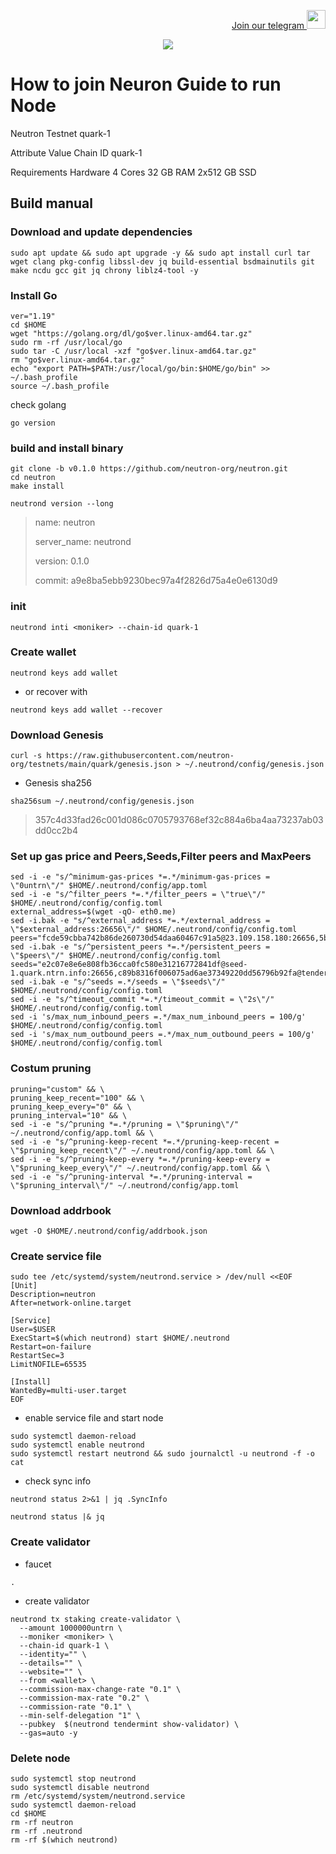 <p style="font-size:14px" align="right">
<a href="https://t.me/genznodes" target="_blank">Join our telegram <img src="https://user-images.githubusercontent.com/50621007/183283867-56b4d69f-bc6e-4939-b00a-72aa019d1aea.png" width="30"/></a>


<p align="center">
    <img src="https://user-images.githubusercontent.com/94878333/202221381-f685d4eb-0888-4544-a466-823f1898eb50.jpg">
</p>

# How to join Neuron Guide to run Node 

Neutron Testnet quark-1

Attribute	Value
Chain ID	quark-1

Requirements
Hardware
4 Cores
32 GB RAM
2x512 GB SSD

## Build manual

### Download and update dependencies

```
sudo apt update && sudo apt upgrade -y && sudo apt install curl tar wget clang pkg-config libssl-dev jq build-essential bsdmainutils git make ncdu gcc git jq chrony liblz4-tool -y
```

### Install Go

```
ver="1.19"
cd $HOME
wget "https://golang.org/dl/go$ver.linux-amd64.tar.gz"
sudo rm -rf /usr/local/go
sudo tar -C /usr/local -xzf "go$ver.linux-amd64.tar.gz"
rm "go$ver.linux-amd64.tar.gz"
echo "export PATH=$PATH:/usr/local/go/bin:$HOME/go/bin" >> ~/.bash_profile
source ~/.bash_profile
```

check golang

```
go version
```

### build and install binary

```
git clone -b v0.1.0 https://github.com/neutron-org/neutron.git
cd neutron
make install
```

`neutrond version --long`

>name: neutron
>
>server_name: neutrond
>
>version: 0.1.0
>
>commit: a9e8ba5ebb9230bec97a4f2826d75a4e0e6130d9

### init

```
neutrond inti <moniker> --chain-id quark-1
```

### Create wallet

```
neutrond keys add wallet
```

- or recover with

```
neutrond keys add wallet --recover
```

### Download Genesis

```
curl -s https://raw.githubusercontent.com/neutron-org/testnets/main/quark/genesis.json > ~/.neutrond/config/genesis.json
```

- Genesis sha256

```
sha256sum ~/.neutrond/config/genesis.json
```

>357c4d33fad26c001d086c0705793768ef32c884a6ba4aa73237ab03dd0cc2b4

### Set up gas price and Peers,Seeds,Filter peers and MaxPeers

```
sed -i -e "s/^minimum-gas-prices *=.*/minimum-gas-prices = \"0untrn\"/" $HOME/.neutrond/config/app.toml
sed -i -e "s/^filter_peers *=.*/filter_peers = \"true\"/" $HOME/.neutrond/config/config.toml
external_address=$(wget -qO- eth0.me) 
sed -i.bak -e "s/^external_address *=.*/external_address = \"$external_address:26656\"/" $HOME/.neutrond/config/config.toml
peers="fcde59cbba742b86de260730d54daa60467c91a5@23.109.158.180:26656,5bdc67a5d5219aeda3c743e04fdcd72dcb150ba3@65.109.31.114:2480,3e9656706c94ae8b11596e53656c80cf092abe5d@65.21.250.197:46656,9cb73281f6774e42176905e548c134fc45bbe579@162.55.134.54:26656,27b07238cf2ea76acabd5d84d396d447d72aa01b@65.109.54.15:51656,f10c2cb08f82225a7ef2367709e8ac427d61d1b5@57.128.144.247:26656,20b4f9207cdc9d0310399f848f057621f7251846@222.106.187.13:40006,5019864f233cee00f3a6974d9ccaac65caa83807@162.19.31.150:55256,2144ce0e9e08b2a30c132fbde52101b753df788d@194.163.168.99:26656,b37326e3acd60d4e0ea2e3223d00633605fb4f79@nebula.p2p.org:26656"
sed -i.bak -e "s/^persistent_peers *=.*/persistent_peers = \"$peers\"/" $HOME/.neutrond/config/config.toml
seeds="e2c07e8e6e808fb36cca0fc580e31216772841df@seed-1.quark.ntrn.info:26656,c89b8316f006075ad6ae37349220dd56796b92fa@tenderseed.ccvalidators.com:29001"
sed -i.bak -e "s/^seeds =.*/seeds = \"$seeds\"/" $HOME/.neutrond/config/config.toml
sed -i -e "s/^timeout_commit *=.*/timeout_commit = \"2s\"/" $HOME/.neutrond/config/config.toml
sed -i 's/max_num_inbound_peers =.*/max_num_inbound_peers = 100/g' $HOME/.neutrond/config/config.toml
sed -i 's/max_num_outbound_peers =.*/max_num_outbound_peers = 100/g' $HOME/.neutrond/config/config.toml
```

### Costum pruning 

```
pruning="custom" && \
pruning_keep_recent="100" && \
pruning_keep_every="0" && \
pruning_interval="10" && \
sed -i -e "s/^pruning *=.*/pruning = \"$pruning\"/" ~/.neutrond/config/app.toml && \
sed -i -e "s/^pruning-keep-recent *=.*/pruning-keep-recent = \"$pruning_keep_recent\"/" ~/.neutrond/config/app.toml && \
sed -i -e "s/^pruning-keep-every *=.*/pruning-keep-every = \"$pruning_keep_every\"/" ~/.neutrond/config/app.toml && \
sed -i -e "s/^pruning-interval *=.*/pruning-interval = \"$pruning_interval\"/" ~/.neutrond/config/app.toml
```

### Download addrbook

```
wget -O $HOME/.neutrond/config/addrbook.json
```

### Create service file 

```
sudo tee /etc/systemd/system/neutrond.service > /dev/null <<EOF
[Unit]
Description=neutron
After=network-online.target

[Service]
User=$USER
ExecStart=$(which neutrond) start $HOME/.neutrond
Restart=on-failure
RestartSec=3
LimitNOFILE=65535

[Install]
WantedBy=multi-user.target
EOF
```

- enable service file and start node

```
sudo systemctl daemon-reload
sudo systemctl enable neutrond
sudo systemctl restart neutrond && sudo journalctl -u neutrond -f -o cat
```

- check sync info

```
neutrond status 2>&1 | jq .SyncInfo
```

```
neutrond status |& jq
```

### Create validator 

- faucet 

```
.
```

- create validator

```
neutrond tx staking create-validator \
  --amount 1000000untrn \
  --moniker <moniker> \
  --chain-id quark-1 \
  --identity="" \
  --details="" \
  --website="" \
  --from <wallet> \
  --commission-max-change-rate "0.1" \
  --commission-max-rate "0.2" \
  --commission-rate "0.1" \
  --min-self-delegation "1" \
  --pubkey  $(neutrond tendermint show-validator) \
  --gas=auto -y
```

### Delete node 

```
sudo systemctl stop neutrond
sudo systemctl disable neutrond
rm /etc/systemd/system/neutrond.service
sudo systemctl daemon-reload
cd $HOME
rm -rf neutron
rm -rf .neutrond
rm -rf $(which neutrond)
```


